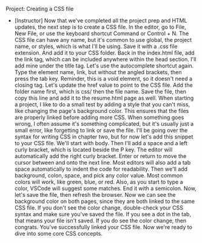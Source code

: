 Project: Creating a CSS file
- [Instructor] Now that we've completed all the project prep and HTML updates, the next step is to create a CSS file. In the editor, go to File, New File, or use the keyboard shortcut Command or Control + N. The CSS file can have any name, but it's common to use global, the project name, or styles, which is what I'll be using. Save it with a .css file extension. And add it to your CSS folder. Back in the index.html file, add the link tag, which can be included anywhere within the head section. I'll add mine under the title tag. Let's use the autocomplete shortcut again. Type the element name, link, but without the angled brackets, then press the tab key. Reminder, this is a void element, so it doesn't need a closing tag. Let's update the href value to point to the CSS file. Add the folder name first, which is css/ then the file name. Save the file, then copy this line and add it to the resume.html page as well. When starting a project, I like to do a small test by adding a style that you can't miss, like changing the page's background color. This ensures that the files are properly linked before adding more CSS. When something goes wrong, I often assume it's something complicated, but it's usually just a small error, like forgetting to link or save the file. I'll be going over the syntax for writing CSS in chapter two, but for now let's add this snippet to your CSS file. We'll start with body. Then I'll add a space and a left curly bracket, which is located beside the P key. The editor will automatically add the right curly bracket. Enter or return to move the cursor between and onto the next line. Most editors will also add a tab space automatically to indent the code for readability. Then we'll add background, colon, space, and pick any color value. Most common colors will work, like green, blue, or red. Also, as you start to type a color, VSCode will suggest some matches. End it with a semicolon. Now, let's save the file, then refresh the browser. Now we can see the background color on both pages, since they are both linked to the same CSS file. If you don't see the color change, double-check your CSS syntax and make sure you've saved the file. If you see a dot in the tab, that means your file isn't saved. If you do see the color change, then congrats. You've successfully linked your CSS file. Now we're ready to dive into some core CSS concepts.